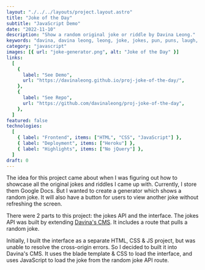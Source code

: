 ```yaml
---
layout: "./../../layouts/project.layout.astro"
title: "Joke of the Day"
subtitle: "JavaScript Demo"
date: "2022-11-10"
description: "Show a random original joke or riddle by Davina Leong."
keywords: "davina, davina leong, leong, joke, jokes, pun, puns, laugh, laughs, funny, laughter, html, html5, css, css3, js, javascript, riddle, riddles"
category: "javascript"
images: [{ url: "joke-generator.png", alt: "Joke of the Day" }]
links:
  [
    {
      label: "See Demo",
      url: "https://davinaleong.github.io/proj-joke-of-the-day/",
    },
    {
      label: "See Repo",
      url: "https://github.com/davinaleong/proj-joke-of-the-day",
    },
  ]
featured: false
technologies:
  [
    { label: "Frontend", items: ["HTML", "CSS", "JavaScript"] },
    { label: "Deployment", items: ["Heroku"] },
    { label: "Highlights", items: ["No jQuery"] },
  ]
draft: 0
---
```


The idea for this project came about when I was figuring out how to showcase all the original jokes and riddles I came up with. Currently, I store them Google Docs. But I wanted to create a generator which shows a random joke. It will also have a button for users to view another joke without refreshing the screen.

There were 2 parts to this project: the jokes API and the interface. The jokes API was built by extending [Davina's CMS](https://www.davina-devs.com/projects/davinas-cms). It includes a route that pulls a random joke.

Initially, I built the interface as a separate HTML, CSS & JS project, but was unable to resolve the cross-origin errors. So I decided to built it into Davina's CMS. It uses the blade template & CSS to load the interface, and uses JavaScript to load the joke from the random joke API route.
